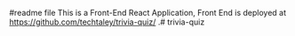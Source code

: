 #readme file
This is a Front-End React Application, Front End is deployed at https://github.com/techtaley/trivia-quiz/ .#   t r i v i a - q u i z  
 